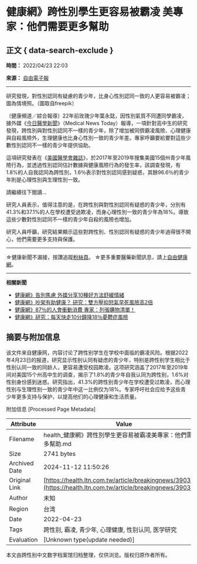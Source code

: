# 健康網》跨性別學生更容易被霸凌 美專家：他們需要更多幫助

## 正文 { data-search-exclude }


**時間：** 2022/04/23 22:03

**來源：** [自由電子報](https://www.ltn.com.tw/ "自由時報電子報")

---

研究發現，對性別認同有疑慮的青少年，比身心性別認同一致的人更容易被霸凌；圖為情境照。（圖取自freepik）

〔健康頻道／綜合報導〕22年前玫瑰少年葉永鋕，因性別氣質不同遭同學霸凌，據外媒《[今日醫學新聞](https://www.medicalnewstoday.com/articles/trans-gender-questioning-students-at-higher-risk-in-5-health-domains#A-large-scale-study)》（Medical News Today）報導，一項針對高中生的研究發現，跨性別與對性別認同不一樣的青少年，除了增加被同儕霸凌風險、心理健康與自殺風險外，生理健康也比身心性別一致的青少年差。專家呼籲要給要對這些少數性別認同不一樣的青少年提供協助。

這項研究發表在《[美國醫學會雜誌](https://jamanetwork.com/journals/jama/fullarticle/2791237?guestAccessKey=5c3c2798-6164-4aaf-a4c6-35afbc191546&utm_source=For_The_Media&utm_medium=referral&utm_campaign=ftm_links&utm_content=tfl&utm_term=041922)》，於2017年至2019年搜集美國15個州青少年風險行為，並透過性別認同估計數據與健康風險行為的發生率，該調查發現，有1.8%的人自我認同為跨性別，1.6％表示對性別認同感到疑惑，其餘96.6％的青少年則是心理性別與生理性別一致。

請繼續往下閱讀...

研究人員表示，值得注意的是，在跨性別與對性別認同有疑惑的青少年，分別有41.3%和37.1%的人在學校遭受過欺凌，而身心理性別一致的青少年為18%。導致這些少數對性別認同不一樣的青少年自殺的風險也增加。

研究人員呼籲，研究結果顯示這些對跨性別、性別認同有疑惑的青少年過得很不開心，他們需要更多支持與保護。

---

☆健康新聞不漏接，按讚追蹤[粉絲頁](https://www.facebook.com/healthLTN/ "粉絲頁")。 ☆更多重要醫藥新聞訊息，請上[自由健康網](https://health.ltn.com.tw/ "自由健康網")。

---

**相關新聞**

- [健康網》告別焦慮 外媒分享10種好方法舒緩情緒](https://health.ltn.com.tw/article/breakingnews/3893409)
- [健康網》吵架有助健康？ 研究：雙方壓抑怒氣早死風險高2倍](https://health.ltn.com.tw/article/breakingnews/3899832)
- [健康網》87％的人會衝動消費 專家：列張購物清單！](https://health.ltn.com.tw/article/breakingnews/3897404)
- [健康網》研究：每天快走10分鐘降18％憂鬱症風險](https://health.ltn.com.tw/article/breakingnews/3897343)

## 摘要与附加信息

<!-- tcd_abstract -->
该文件来自健康网，内容讨论了跨性别学生在学校中面临的霸凌风险。根据2022年4月23日的报道，研究显示性别认同有疑虑的青少年，特别是跨性别学生相比于性别认同一致的同龄人，更容易遭受校园欺凌。这项研究涵盖了2017年至2019年间对美国15个州高中生的调查，揭示了1.8%的青少年自我认同为跨性别，1.6%对性别身份感到迷惑。研究指出，41.3%的跨性别青少年在学校遭受过欺凌，而心理性别与生理性别一致的青少年中这一比例仅为18%。专家呼吁社会应给予这些青少年更多支持与保护，以提高他们的心理健康和生活质量。
<!-- tcd_abstract_end -->

附加信息 [Processed Page Metadata]

| Attribute       | Value                                  |
|-----------------|----------------------------------------|
| Filename        | health_健康網》跨性別學生更容易被霸凌美專家：他們需要更多幫助.md                             |
| Size            | 2741 bytes                           |
| Archived Date   | 2024-11-12 11:50:26                             |
| Original Link   | [https://health.ltn.com.tw/article/breakingnews/3903516](https://health.ltn.com.tw/article/breakingnews/3903516)                       |
| Author          | 未知                               |
| Region          | 台湾                               |
| Date            | 2022-04-23                                 |
| Tags            | 跨性别, 霸凌, 青少年, 心理健康, 性别认同, 医学研究                                 |
| Evaluation            | [Unknown type(update needed)]                                 |
<!-- tcd_table_end -->

本文由跨性别中文数字档案馆归档整理，仅供浏览。版权归原作者所有。
